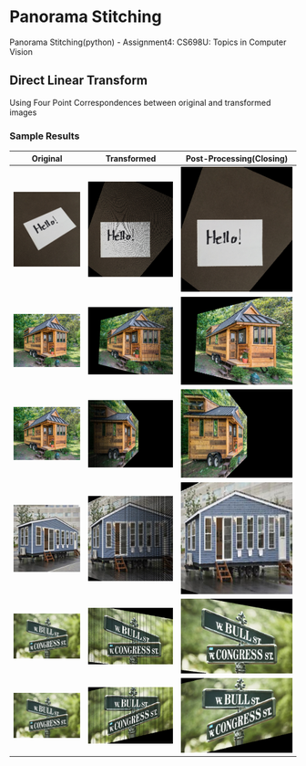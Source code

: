 # Panorama Stitching

Panorama Stitching(python) - Assignment4: CS698U: Topics in Computer Vision

## Direct Linear Transform

Using Four Point Correspondences between original and transformed images

### Sample Results

Original | Transformed | Post-Processing(Closing) |
-------- | ----------- | ------------------------ |
![](images/note.png) | ![](images/note_res.png) | ![](images/note_resC.png)
![](images/house2.jpg) | ![](images/house2_res1.png) | ![](images/house2_res1C.png)
![](images/house2.jpg) | ![](images/house2_res2.png) | ![](images/house2_res2C.png)
![](images/house.jpg) | ![](images/house_res.png) | ![](images/house_resC.png)
![](images/roadsign.jpg) | ![](images/roadsign_res1.png) | ![](images/roadsign_res1C.png)
![](images/roadsign.jpg) | ![](images/roadsign_res2.png) | ![](images/roadsign_res2C.png)

